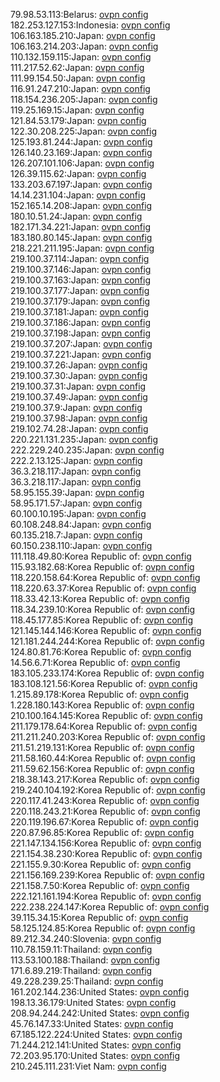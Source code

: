 79.98.53.113:Belarus: [ovpn config](vpn/79_98_53_113.ovpn)  
182.253.127.153:Indonesia: [ovpn config](vpn/182_253_127_153.ovpn)  
106.163.185.210:Japan: [ovpn config](vpn/106_163_185_210.ovpn)  
106.163.214.203:Japan: [ovpn config](vpn/106_163_214_203.ovpn)  
110.132.159.115:Japan: [ovpn config](vpn/110_132_159_115.ovpn)  
111.217.52.62:Japan: [ovpn config](vpn/111_217_52_62.ovpn)  
111.99.154.50:Japan: [ovpn config](vpn/111_99_154_50.ovpn)  
116.91.247.210:Japan: [ovpn config](vpn/116_91_247_210.ovpn)  
118.154.236.205:Japan: [ovpn config](vpn/118_154_236_205.ovpn)  
119.25.169.15:Japan: [ovpn config](vpn/119_25_169_15.ovpn)  
121.84.53.179:Japan: [ovpn config](vpn/121_84_53_179.ovpn)  
122.30.208.225:Japan: [ovpn config](vpn/122_30_208_225.ovpn)  
125.193.81.244:Japan: [ovpn config](vpn/125_193_81_244.ovpn)  
126.140.23.169:Japan: [ovpn config](vpn/126_140_23_169.ovpn)  
126.207.101.106:Japan: [ovpn config](vpn/126_207_101_106.ovpn)  
126.39.115.62:Japan: [ovpn config](vpn/126_39_115_62.ovpn)  
133.203.67.197:Japan: [ovpn config](vpn/133_203_67_197.ovpn)  
14.14.231.104:Japan: [ovpn config](vpn/14_14_231_104.ovpn)  
152.165.14.208:Japan: [ovpn config](vpn/152_165_14_208.ovpn)  
180.10.51.24:Japan: [ovpn config](vpn/180_10_51_24.ovpn)  
182.171.34.221:Japan: [ovpn config](vpn/182_171_34_221.ovpn)  
183.180.80.145:Japan: [ovpn config](vpn/183_180_80_145.ovpn)  
218.221.211.195:Japan: [ovpn config](vpn/218_221_211_195.ovpn)  
219.100.37.114:Japan: [ovpn config](vpn/219_100_37_114.ovpn)  
219.100.37.146:Japan: [ovpn config](vpn/219_100_37_146.ovpn)  
219.100.37.163:Japan: [ovpn config](vpn/219_100_37_163.ovpn)  
219.100.37.177:Japan: [ovpn config](vpn/219_100_37_177.ovpn)  
219.100.37.179:Japan: [ovpn config](vpn/219_100_37_179.ovpn)  
219.100.37.181:Japan: [ovpn config](vpn/219_100_37_181.ovpn)  
219.100.37.186:Japan: [ovpn config](vpn/219_100_37_186.ovpn)  
219.100.37.198:Japan: [ovpn config](vpn/219_100_37_198.ovpn)  
219.100.37.207:Japan: [ovpn config](vpn/219_100_37_207.ovpn)  
219.100.37.221:Japan: [ovpn config](vpn/219_100_37_221.ovpn)  
219.100.37.26:Japan: [ovpn config](vpn/219_100_37_26.ovpn)  
219.100.37.30:Japan: [ovpn config](vpn/219_100_37_30.ovpn)  
219.100.37.31:Japan: [ovpn config](vpn/219_100_37_31.ovpn)  
219.100.37.49:Japan: [ovpn config](vpn/219_100_37_49.ovpn)  
219.100.37.9:Japan: [ovpn config](vpn/219_100_37_9.ovpn)  
219.100.37.98:Japan: [ovpn config](vpn/219_100_37_98.ovpn)  
219.102.74.28:Japan: [ovpn config](vpn/219_102_74_28.ovpn)  
220.221.131.235:Japan: [ovpn config](vpn/220_221_131_235.ovpn)  
222.229.240.235:Japan: [ovpn config](vpn/222_229_240_235.ovpn)  
222.2.13.125:Japan: [ovpn config](vpn/222_2_13_125.ovpn)  
36.3.218.117:Japan: [ovpn config](vpn/36_3_218_117.ovpn)  
36.3.218.117:Japan: [ovpn config](vpn/36_3_218_117.ovpn)  
58.95.155.39:Japan: [ovpn config](vpn/58_95_155_39.ovpn)  
58.95.171.57:Japan: [ovpn config](vpn/58_95_171_57.ovpn)  
60.100.10.195:Japan: [ovpn config](vpn/60_100_10_195.ovpn)  
60.108.248.84:Japan: [ovpn config](vpn/60_108_248_84.ovpn)  
60.135.218.7:Japan: [ovpn config](vpn/60_135_218_7.ovpn)  
60.150.238.110:Japan: [ovpn config](vpn/60_150_238_110.ovpn)  
111.118.49.80:Korea Republic of: [ovpn config](vpn/111_118_49_80.ovpn)  
115.93.182.68:Korea Republic of: [ovpn config](vpn/115_93_182_68.ovpn)  
118.220.158.64:Korea Republic of: [ovpn config](vpn/118_220_158_64.ovpn)  
118.220.63.37:Korea Republic of: [ovpn config](vpn/118_220_63_37.ovpn)  
118.33.42.13:Korea Republic of: [ovpn config](vpn/118_33_42_13.ovpn)  
118.34.239.10:Korea Republic of: [ovpn config](vpn/118_34_239_10.ovpn)  
118.45.177.85:Korea Republic of: [ovpn config](vpn/118_45_177_85.ovpn)  
121.145.144.146:Korea Republic of: [ovpn config](vpn/121_145_144_146.ovpn)  
121.181.244.244:Korea Republic of: [ovpn config](vpn/121_181_244_244.ovpn)  
124.80.81.76:Korea Republic of: [ovpn config](vpn/124_80_81_76.ovpn)  
14.56.6.71:Korea Republic of: [ovpn config](vpn/14_56_6_71.ovpn)  
183.105.233.174:Korea Republic of: [ovpn config](vpn/183_105_233_174.ovpn)  
183.108.121.56:Korea Republic of: [ovpn config](vpn/183_108_121_56.ovpn)  
1.215.89.178:Korea Republic of: [ovpn config](vpn/1_215_89_178.ovpn)  
1.228.180.143:Korea Republic of: [ovpn config](vpn/1_228_180_143.ovpn)  
210.100.164.145:Korea Republic of: [ovpn config](vpn/210_100_164_145.ovpn)  
211.179.178.64:Korea Republic of: [ovpn config](vpn/211_179_178_64.ovpn)  
211.211.240.203:Korea Republic of: [ovpn config](vpn/211_211_240_203.ovpn)  
211.51.219.131:Korea Republic of: [ovpn config](vpn/211_51_219_131.ovpn)  
211.58.160.44:Korea Republic of: [ovpn config](vpn/211_58_160_44.ovpn)  
211.59.62.156:Korea Republic of: [ovpn config](vpn/211_59_62_156.ovpn)  
218.38.143.217:Korea Republic of: [ovpn config](vpn/218_38_143_217.ovpn)  
219.240.104.192:Korea Republic of: [ovpn config](vpn/219_240_104_192.ovpn)  
220.117.41.243:Korea Republic of: [ovpn config](vpn/220_117_41_243.ovpn)  
220.118.243.21:Korea Republic of: [ovpn config](vpn/220_118_243_21.ovpn)  
220.119.196.67:Korea Republic of: [ovpn config](vpn/220_119_196_67.ovpn)  
220.87.96.85:Korea Republic of: [ovpn config](vpn/220_87_96_85.ovpn)  
221.147.134.156:Korea Republic of: [ovpn config](vpn/221_147_134_156.ovpn)  
221.154.38.230:Korea Republic of: [ovpn config](vpn/221_154_38_230.ovpn)  
221.155.9.30:Korea Republic of: [ovpn config](vpn/221_155_9_30.ovpn)  
221.156.169.239:Korea Republic of: [ovpn config](vpn/221_156_169_239.ovpn)  
221.158.7.50:Korea Republic of: [ovpn config](vpn/221_158_7_50.ovpn)  
222.121.161.194:Korea Republic of: [ovpn config](vpn/222_121_161_194.ovpn)  
222.238.224.147:Korea Republic of: [ovpn config](vpn/222_238_224_147.ovpn)  
39.115.34.15:Korea Republic of: [ovpn config](vpn/39_115_34_15.ovpn)  
58.125.124.85:Korea Republic of: [ovpn config](vpn/58_125_124_85.ovpn)  
89.212.34.240:Slovenia: [ovpn config](vpn/89_212_34_240.ovpn)  
110.78.159.11:Thailand: [ovpn config](vpn/110_78_159_11.ovpn)  
113.53.100.188:Thailand: [ovpn config](vpn/113_53_100_188.ovpn)  
171.6.89.219:Thailand: [ovpn config](vpn/171_6_89_219.ovpn)  
49.228.239.25:Thailand: [ovpn config](vpn/49_228_239_25.ovpn)  
161.202.144.236:United States: [ovpn config](vpn/161_202_144_236.ovpn)  
198.13.36.179:United States: [ovpn config](vpn/198_13_36_179.ovpn)  
208.94.244.242:United States: [ovpn config](vpn/208_94_244_242.ovpn)  
45.76.147.33:United States: [ovpn config](vpn/45_76_147_33.ovpn)  
67.185.122.224:United States: [ovpn config](vpn/67_185_122_224.ovpn)  
71.244.212.141:United States: [ovpn config](vpn/71_244_212_141.ovpn)  
72.203.95.170:United States: [ovpn config](vpn/72_203_95_170.ovpn)  
210.245.111.231:Viet Nam: [ovpn config](vpn/210_245_111_231.ovpn)  
